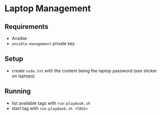 # Laptop Management

## Requirements

- Ansible
- `ansible-management` private key

## Setup

- create `sudo.txt` with the content being the laptop password (see sticker on
  laptops)

## Running

- list available tags with `run-playbook.sh`
- start tag with `run-playbook.sh <TAGS>`
